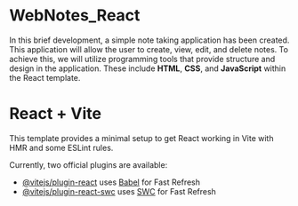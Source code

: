 # WebNotes_React
In this brief development, a simple note taking application has been created. This application will allow the user to create, view, edit, and delete notes. To achieve this, we will utilize programming tools that provide structure and design in the application. These include **HTML**, **CSS**, and **JavaScript** within the React template.

# React + Vite

This template provides a minimal setup to get React working in Vite with HMR and some ESLint rules.

Currently, two official plugins are available:

- [@vitejs/plugin-react](https://github.com/vitejs/vite-plugin-react/blob/main/packages/plugin-react/README.md) uses [Babel](https://babeljs.io/) for Fast Refresh
- [@vitejs/plugin-react-swc](https://github.com/vitejs/vite-plugin-react-swc) uses [SWC](https://swc.rs/) for Fast Refresh
